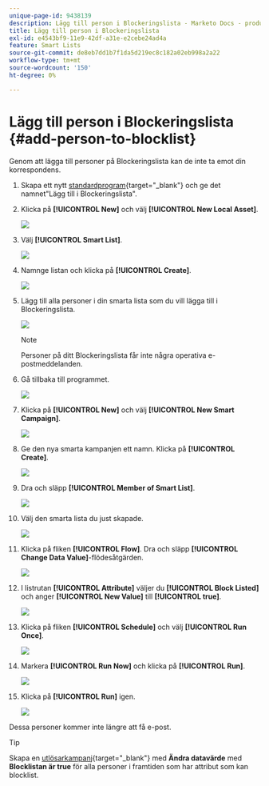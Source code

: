 ```yaml
---
unique-page-id: 9438139
description: Lägg till person i Blockeringslista - Marketo Docs - produktdokumentation
title: Lägg till person i Blockeringslista
exl-id: e4543bf9-11e9-42df-a31e-e2cebe24ad4a
feature: Smart Lists
source-git-commit: de8eb7dd1b7f1da5d219ec8c182a02eb998a2a22
workflow-type: tm+mt
source-wordcount: '150'
ht-degree: 0%

---
```


# Lägg till person i Blockeringslista {#add-person-to-blocklist}

Genom att lägga till personer på Blockeringslista kan de inte ta emot din korrespondens.

1. Skapa ett nytt [standardprogram](/help/marketo/product-docs/core-marketo-concepts/programs/creating-programs/create-a-program.md){target="_blank"} och ge det namnet&quot;Lägg till i Blockeringslista&quot;.

1. Klicka på **[!UICONTROL New]** och välj **[!UICONTROL New Local Asset]**.

   ![](assets/add-person-to-blocklist-1.png)

1. Välj **[!UICONTROL Smart List]**.

   ![](assets/add-person-to-blocklist-2.png)

1. Namnge listan och klicka på **[!UICONTROL Create]**.

   ![](assets/add-person-to-blocklist-3.png)

1. Lägg till alla personer i din smarta lista som du vill lägga till i Blockeringslista.

   ![](assets/add-person-to-blocklist-4.png)

   >[!NOTE]
   >
   >Personer på ditt Blockeringslista får inte några operativa e-postmeddelanden.

1. Gå tillbaka till programmet.

   ![](assets/add-person-to-blocklist-5.png)

1. Klicka på **[!UICONTROL New]** och välj **[!UICONTROL New Smart Campaign]**.

   ![](assets/add-person-to-blocklist-6.png)

1. Ge den nya smarta kampanjen ett namn. Klicka på **[!UICONTROL Create]**.

   ![](assets/add-person-to-blocklist-7.png)

1. Dra och släpp **[!UICONTROL Member of Smart List]**.

   ![](assets/add-person-to-blocklist-8.png)

1. Välj den smarta lista du just skapade.

   ![](assets/add-person-to-blocklist-9.png)

1. Klicka på fliken **[!UICONTROL Flow]**. Dra och släpp **[!UICONTROL Change Data Value]**-flödesåtgärden.

   ![](assets/add-person-to-blocklist-10.png)

1. I listrutan **[!UICONTROL Attribute]** väljer du **[!UICONTROL Block Listed]** och anger **[!UICONTROL New Value]** till **[!UICONTROL true]**.

   ![](assets/add-person-to-blocklist-11.png)

1. Klicka på fliken **[!UICONTROL Schedule]** och välj **[!UICONTROL Run Once]**.

   ![](assets/add-person-to-blocklist-12.png)

1. Markera **[!UICONTROL Run Now]** och klicka på **[!UICONTROL Run]**.

   ![](assets/add-person-to-blocklist-13.png)

1. Klicka på **[!UICONTROL Run]** igen.

   ![](assets/add-person-to-blocklist-14.png)

Dessa personer kommer inte längre att få e-post.

>[!TIP]
>
>Skapa en [utlösarkampanj](/help/marketo/product-docs/core-marketo-concepts/smart-campaigns/creating-a-smart-campaign/create-a-new-smart-campaign.md){target="_blank"} med **Ändra datavärde** med **Blocklistan är true** för alla personer i framtiden som har attribut som kan blocklist.
